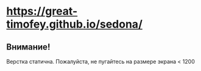 # https://great-timofey.github.io/sedona/

## Внимание!
Верстка статична. Пожалуйста, не пугайтесь на размере экрана < 1200
